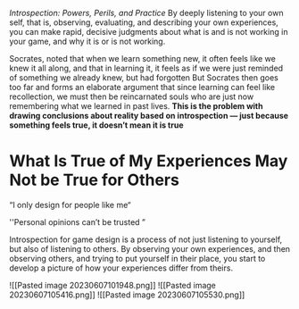 
*Introspection: Powers, Perils, and Practice*
By deeply listening to your own self, that is, observing, evaluating, and describing your own experiences, you can make rapid, decisive judgments about what is and is not working in your game, and why it is or is not working.

Socrates, noted that when we learn something new, it often feels like we knew it all along, and that in learning it, it feels as if we were just reminded of something we already knew, but had forgotten 
But Socrates then goes too far and forms an elaborate argument that since learning can feel like recollection, we must then be reincarnated souls who are just now remembering what we learned in past lives.
**This is the problem with drawing conclusions about reality based on introspection — just because something feels true, it doesn’t mean it is true**


# What Is True of My Experiences May Not be True for Others

“I only design for people like me“

''Personal opinions can’t be trusted ”

Introspection for game design is a process of not just listening to yourself, but also of listening to others. By observing your own experiences, and then observing others, and trying to put yourself in their place, you start to develop a picture of how your experiences differ from theirs.


![[Pasted image 20230607101948.png]]
![[Pasted image 20230607105416.png]]
![[Pasted image 20230607105530.png]]